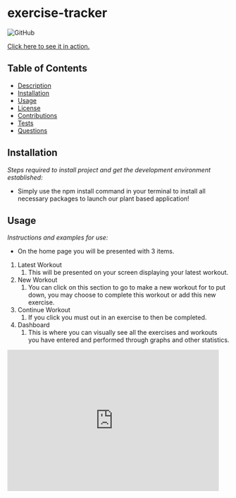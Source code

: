 # exercise-tracker

![GitHub](https://img.shields.io/badge/license-MIT-green)

<a href="https://exercise-workouts-tracker.herokuapp.com/?id=6031dff32aa4ad0015231f4f">Click here to see it in action.</a>

## Table of Contents

- [Description](#description)
- [Installation](#installation)
- [Usage](#usage)
- [License](#license)
- [Contributions](#contributions)
- [Tests](#tests)
- [Questions](#questions)

## Installation

_Steps required to install project and get the development environment established:_

- Simply use the npm install command in your terminal to install all necessary packages to launch our plant based application!

## Usage

_Instructions and examples for use:_

- On the home page you will be presented with 3 items.

1. Latest Workout
   1. This will be presented on your screen displaying your latest workout.
2. New Workout
   1. You can click on this section to go to make a new workout for to put down, you may choose to complete this workout or add this new exercise.
3. Continue Workout
   1. If you click you must out in an exercise to then be completed.
4. Dashboard
   1. This is where you can visually see all the exercises and workouts you have entered and performed through graphs and other statistics.

<iframe src="https://giphy.com/embed/iuiKnuJOnlFtUukyRI" width="480" height="320" frameBorder="0" class="giphy-embed" allowFullScreen></iframe><p><a href="https://giphy.com/gifs/iuiKnuJOnlFtUukyRI"></a></p>
